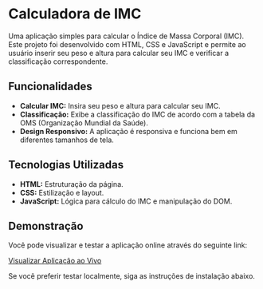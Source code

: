 # Calculadora de IMC

Uma aplicação simples para calcular o Índice de Massa Corporal (IMC). Este projeto foi desenvolvido com HTML, CSS e JavaScript e permite ao usuário inserir seu peso e altura para calcular seu IMC e verificar a classificação correspondente.

## Funcionalidades

- **Calcular IMC:** Insira seu peso e altura para calcular seu IMC.
- **Classificação:** Exibe a classificação do IMC de acordo com a tabela da OMS (Organização Mundial da Saúde).
- **Design Responsivo:** A aplicação é responsiva e funciona bem em diferentes tamanhos de tela.

## Tecnologias Utilizadas

- **HTML:** Estruturação da página.
- **CSS:** Estilização e layout.
- **JavaScript:** Lógica para cálculo do IMC e manipulação do DOM.

## Demonstração

Você pode visualizar e testar a aplicação online através do seguinte link:

[Visualizar Aplicação ao Vivo](https://imc-calculator-steel.vercel.app/)

Se você preferir testar localmente, siga as instruções de instalação abaixo.

